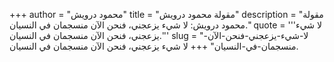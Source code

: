 +++
author = "محمود درويش"
title = "مقولة محمود درويش"
description = "مقولة محمود درويش: لا شيء يزعجني، فنحن الآن منسجمان في النسيان."
quote = '''لا شيء يزعجني، فنحن الآن منسجمان في النسيان.''' 
slug = "لا-شيء-يزعجني-فنحن-الآن-منسجمان-في-النسيان"
+++
لا شيء يزعجني، فنحن الآن منسجمان في النسيان.
